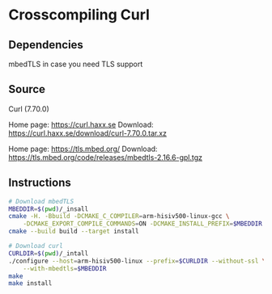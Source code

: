 # Crosscompiling Curl

## Dependencies

mbedTLS in case you need TLS support

## Source

Curl (7.70.0)

Home page: https://curl.haxx.se
Download: https://curl.haxx.se/download/curl-7.70.0.tar.xz

Home page: https://tls.mbed.org/
Download: https://tls.mbed.org/code/releases/mbedtls-2.16.6-gpl.tgz

## Instructions

```sh
# Download mbedTLS
MBEDDIR=$(pwd)/_insall
cmake -H. -Bbuild -DCMAKE_C_COMPILER=arm-hisiv500-linux-gcc \
    -DCMAKE_EXPORT_COMPILE_COMMANDS=ON -DCMAKE_INSTALL_PREFIX=$MBEDDIR
cmake --build build --target install

# Download curl
CURLDIR=$(pwd)/_intall
./configure --host=arm-hisiv500-linux --prefix=$CURLDIR --without-ssl \
    --with-mbedtls=$MBEDDIR
make
make install
```
